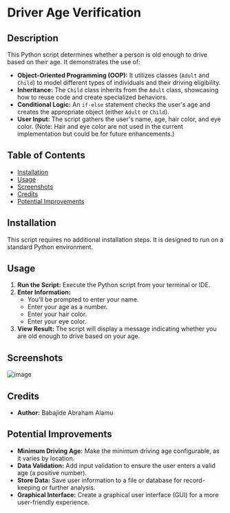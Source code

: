 # Driver Age Verification

## Description

This Python script determines whether a person is old enough to drive based on their age. It demonstrates the use of:

* **Object-Oriented Programming (OOP):** It utilizes classes (`Adult` and `Child`) to model different types of individuals and their driving eligibility.
* **Inheritance:** The `Child` class inherits from the `Adult` class, showcasing how to reuse code and create specialized behaviors.
* **Conditional Logic:** An `if-else` statement checks the user's age and creates the appropriate object (either `Adult` or `Child`).
* **User Input:** The script gathers the user's name, age, hair color, and eye color. (Note: Hair and eye color are not used in the current implementation but could be for future enhancements.)

## Table of Contents

* [Installation](#installation)
* [Usage](#usage)
* [Screenshots](#screenshots)
* [Credits](#credits)
* [Potential Improvements](#potential-improvements)

## Installation

This script requires no additional installation steps. It is designed to run on a standard Python environment.

## Usage

1. **Run the Script:** Execute the Python script from your terminal or IDE.
2. **Enter Information:** 
   * You'll be prompted to enter your name.
   * Enter your age as a number.
   * Enter your hair color.
   * Enter your eye color.
3. **View Result:** The script will display a message indicating whether you are old enough to drive based on your age.

## Screenshots

![image](https://github.com/BabaJD/Driver-age-verification/assets/96452821/78b6fee3-2434-4e9c-9b5e-8bcea23ed443)


## Credits

* **Author:** Babajide Abraham Alamu

## Potential Improvements

* **Minimum Driving Age:** Make the minimum driving age configurable, as it varies by location.
* **Data Validation:** Add input validation to ensure the user enters a valid age (a positive number).
* **Store Data:** Save user information to a file or database for record-keeping or further analysis.
* **Graphical Interface:** Create a graphical user interface (GUI) for a more user-friendly experience. 
